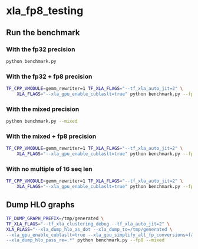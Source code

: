 # xla_fp8_testing

## Run the benchmark

### With the fp32 precision

```bash
python benchmark.py
```

### With the fp32 + fp8 precision

```bash
TF_CPP_VMODULE=gemm_rewriter=1 TF_XLA_FLAGS="--tf_xla_auto_jit=2" \
    XLA_FLAGS="--xla_gpu_enable_cublaslt=true" python benchmark.py --fp8
```

### With the mixed precision

```bash
python benchmark.py --mixed
```

### With the mixed + fp8 precision

```bash
TF_CPP_VMODULE=gemm_rewriter=1 TF_XLA_FLAGS="--tf_xla_auto_jit=2" \
    XLA_FLAGS="--xla_gpu_enable_cublaslt=true" python benchmark.py --fp8 --mixed
```

### With no multiple of 16 seq len

```bash
TF_CPP_VMODULE=gemm_rewriter=1 TF_XLA_FLAGS="--tf_xla_auto_jit=2" \
    XLA_FLAGS="--xla_gpu_enable_cublaslt=true" python benchmark.py --fp8 --mixed --nobyte16
```

## Dump HLO graphs

```bash
TF_DUMP_GRAPH_PREFIX=/tmp/generated \
TF_XLA_FLAGS="--tf_xla_clustering_debug --tf_xla_auto_jit=2" \
XLA_FLAGS="--xla_dump_hlo_as_dot --xla_dump_to=/tmp/generated \
--xla_gpu_enable_cublaslt=true --xla_gpu_simplify_all_fp_conversions=false \
--xla_dump_hlo_pass_re=.*" python benchmark.py --fp8 --mixed
```
